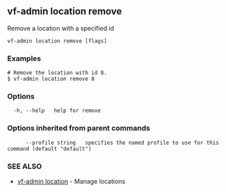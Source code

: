 ## vf-admin location remove

Remove a location with a specified id

```
vf-admin location remove [flags]
```

### Examples

```
# Remove the location with id 8.
$ vf-admin location remove 8

```

### Options

```
  -h, --help   help for remove
```

### Options inherited from parent commands

```
      --profile string   specifies the named profile to use for this command (default "default")
```

### SEE ALSO

* [vf-admin location](vf-admin_location.md)	 - Manage locations

